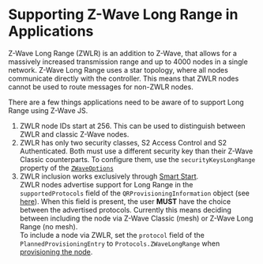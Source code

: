 # Supporting Z-Wave Long Range in Applications

Z-Wave Long Range (ZWLR) is an addition to Z-Wave, that allows for a massively increased transmission range and up to 4000 nodes in a single network. Z-Wave Long Range uses a star topology, where all nodes communicate directly with the controller. This means that ZWLR nodes cannot be used to route messages for non-ZWLR nodes.

There are a few things applications need to be aware of to support Long Range using Z-Wave JS.

1. ZWLR node IDs start at 256. This can be used to distinguish between ZWLR and classic Z-Wave nodes.
1. ZWLR has only two security classes, S2 Access Control and S2 Authenticated. Both must use a different security key than their Z-Wave Classic counterparts. To configure them, use the `securityKeysLongRange` property of the [`ZWaveOptions`](../api/driver#zwaveoptions)
1. ZWLR inclusion works exclusively through [Smart Start](../getting-started/security-s2#smartstart).\
   ZWLR nodes advertise support for Long Range in the `supportedProtocols` field of the `QRProvisioningInformation` object (see [here](../api/utils#other-qr-codes)). When this field is present, the user **MUST** have the choice between the advertised protocols. Currently this means deciding between including the node via Z-Wave Classic (mesh) or Z-Wave Long Range (no mesh).\
   To include a node via ZWLR, set the `protocol` field of the `PlannedProvisioningEntry` to `Protocols.ZWaveLongRange` when [provisioning the node](../api/controller#provisionsmartstartnode).
